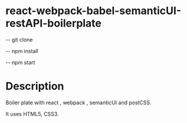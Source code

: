 # react-webpack-babel-semanticUI-restAPI-boilerplate

-- git clone

-- npm install

-- npm start

# Description
Boiler plate with react , webpack , semanticUI and postCSS.

It uses HTML5, CSS3.
